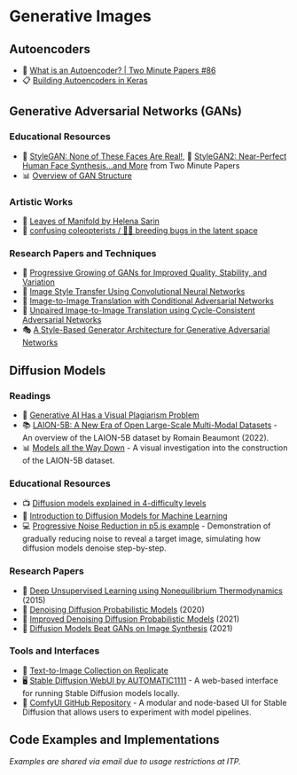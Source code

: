 # Generative Images

## Autoencoders

- 🎥 [What is an Autoencoder? | Two Minute Papers #86](https://youtu.be/Rdpbnd0pCiI)
- 📋 [Building Autoencoders in Keras](https://blog.keras.io/building-autoencoders-in-keras.html)

## Generative Adversarial Networks (GANs)

### Educational Resources

- 🎥 [StyleGAN: None of These Faces Are Real!](https://youtu.be/-cOYwZ2XcAc), 🎥 [StyleGAN2: Near-Perfect Human Face Synthesis...and More](https://youtu.be/SWoravHhsUU) from Two Minute Papers
- 📊 [Overview of GAN Structure](https://developers.google.com/machine-learning/gan/gan_structure)

### Artistic Works

- 🌿 [Leaves of Manifold by Helena Sarin](https://www.nvidia.com/en-us/research/ai-art-gallery/artists/helena-sarin)
- 🐞 [confusing coleopterists / 🤔🐞 breeding bugs in the latent space](https://www.cunicode.com/works/confusing-coleopterists)

### Research Papers and Techniques

- 🌱 [Progressive Growing of GANs for Improved Quality, Stability, and Variation](https://youtu.be/G06dEcZ-QTg)
- 🎨 [Image Style Transfer Using Convolutional Neural Networks](https://www.cv-foundation.org/openaccess/content_cvpr_2016/papers/Gatys_Image_Style_Transfer_CVPR_2016_paper.pdf)
- 🔄 [Image-to-Image Translation with Conditional Adversarial Networks](https://arxiv.org/pdf/1611.07004)
- 🔄 [Unpaired Image-to-Image Translation using Cycle-Consistent Adversarial Networks](https://arxiv.org/pdf/1703.10593)
- 🎭 [A Style-Based Generator Architecture for Generative Adversarial Networks](https://arxiv.org/pdf/1812.04948)

## Diffusion Models

### Readings

- 📰 [Generative AI Has a Visual Plagiarism Problem](https://spectrum.ieee.org/midjourney-copyright)
- 📚 [LAION-5B: A New Era of Open Large-Scale Multi-Modal Datasets](https://laion.ai/blog/laion-5b/) - An overview of the LAION-5B dataset by Romain Beaumont (2022).
- 📊 [Models all the Way Down](https://knowingmachines.org/models-all-the-way) - A visual investigation into the construction of the LAION-5B dataset.

### Educational Resources

- 📺 [Diffusion models explained in 4-difficulty levels](https://www.youtube.com/watch?v=yTAMrHVG1ew)
- 📘 [Introduction to Diffusion Models for Machine Learning](https://www.assemblyai.com/blog/diffusion-models-for-machine-learning-introduction/)
- 💻 [Progressive Noise Reduction in p5.js example](https://editor.p5js.org/ima_ml/sketches/nV5ZZReuY) - Demonstration of gradually reducing noise to reveal a target image, simulating how diffusion models denoise step-by-step.

### Research Papers

- 📜 [Deep Unsupervised Learning using Nonequilibrium Thermodynamics](https://arxiv.org/pdf/1503.03585) (2015)
- 📜 [Denoising Diffusion Probabilistic Models](https://arxiv.org/pdf/2006.11239) (2020)
- 📜 [Improved Denoising Diffusion Probabilistic Models](https://arxiv.org/pdf/2102.09672) (2021)
- 📜 [Diffusion Models Beat GANs on Image Synthesis](https://arxiv.org/pdf/2105.05233) (2021)

### Tools and Interfaces

- 🌌 [Text-to-Image Collection on Replicate](https://replicate.com/collections/text-to-image)
- 🖥️ [Stable Diffusion WebUI by AUTOMATIC1111](https://github.com/AUTOMATIC1111/stable-diffusion-webui) - A web-based interface for running Stable Diffusion models locally.
- 🔧 [ComfyUI GitHub Repository](https://github.com/comfyanonymous/ComfyUI) - A modular and node-based UI for Stable Diffusion that allows users to experiment with model pipelines.

## Code Examples and Implementations

_Examples are shared via email due to usage restrictions at ITP._
